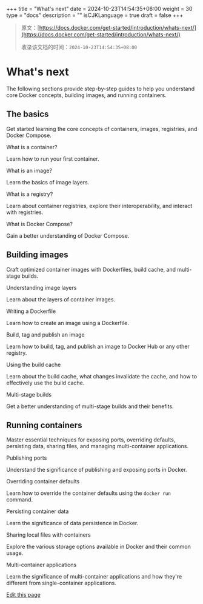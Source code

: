 +++
title = "What's next"
date = 2024-10-23T14:54:35+08:00
weight = 30
type = "docs"
description = ""
isCJKLanguage = true
draft = false
+++

> 原文：[https://docs.docker.com/get-started/introduction/whats-next/](https://docs.docker.com/get-started/introduction/whats-next/)
>
> 收录该文档的时间：`2024-10-23T14:54:35+08:00`

# What's next

The following sections provide step-by-step guides to help you understand core Docker concepts, building images, and running containers.

## The basics

Get started learning the core concepts of containers, images, registries, and Docker Compose.

What is a container?

Learn how to run your first container.

What is an image?

Learn the basics of image layers.

What is a registry?

Learn about container registries, explore their interoperability, and interact with registries.

What is Docker Compose?

Gain a better understanding of Docker Compose.

## Building images

Craft optimized container images with Dockerfiles, build cache, and multi-stage builds.

Understanding image layers

Learn about the layers of container images.

Writing a Dockerfile

Learn how to create an image using a Dockerfile.

Build, tag and publish an image

Learn how to build, tag, and publish an image to Docker Hub or any other registry.

Using the build cache

Learn about the build cache, what changes invalidate the cache, and how to effectively use the build cache.

Multi-stage builds

Get a better understanding of multi-stage builds and their benefits.

## Running containers

Master essential techniques for exposing ports, overriding defaults, persisting data, sharing files, and managing multi-container applications.

Publishing ports

Understand the significance of publishing and exposing ports in Docker.

Overriding container defaults

Learn how to override the container defaults using the `docker run` command.

Persisting container data

Learn the significance of data persistence in Docker.

Sharing local files with containers

Explore the various storage options available in Docker and their common usage.

Multi-container applications

Learn the significance of multi-container applications and how they're different from single-container applications.

[Edit this page](https://github.com/docker/docs/edit/main/content/get-started/introduction/whats-next.md)
